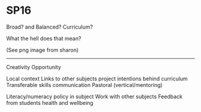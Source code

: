 SP16
====

Broad? and Balanced? Curriculum?

What the hell does that mean?

(See png image from sharon)


---

Creativity
Opportunity


Local context
Links to other subjects
project
intentions behind curriculum
Transferable skills
  communication
Pastoral (vertical/mentoring)

Literacy/numeracy policy in subject
Work with other subjects
Feedback from students
health and wellbeing